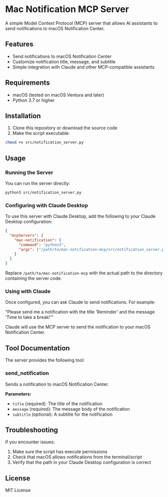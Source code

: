 # Mac Notification MCP Server

A simple Model Context Protocol (MCP) server that allows AI assistants to send notifications to macOS Notification Center.

## Features

- Send notifications to macOS Notification Center
- Customize notification title, message, and subtitle
- Simple integration with Claude and other MCP-compatible assistants

## Requirements

- macOS (tested on macOS Ventura and later)
- Python 3.7 or higher

## Installation

1. Clone this repository or download the source code
2. Make the script executable:

```bash
chmod +x src/notification_server.py
```

## Usage

### Running the Server

You can run the server directly:

```bash
python3 src/notification_server.py
```

### Configuring with Claude Desktop

To use this server with Claude Desktop, add the following to your Claude Desktop configuration:

```json
{
  "mcpServers": {
    "mac-notification": {
      "command": "python3",
      "args": ["/path/to/mac-notification-mcp/src/notification_server.py"]
    }
  }
}
```

Replace `/path/to/mac-notification-mcp` with the actual path to the directory containing the server code.

### Using with Claude

Once configured, you can ask Claude to send notifications. For example:

"Please send me a notification with the title 'Reminder' and the message 'Time to take a break!'"

Claude will use the MCP server to send the notification to your macOS Notification Center.

## Tool Documentation

The server provides the following tool:

### send_notification

Sends a notification to macOS Notification Center.

**Parameters:**
- `title` (required): The title of the notification
- `message` (required): The message body of the notification
- `subtitle` (optional): A subtitle for the notification

## Troubleshooting

If you encounter issues:

1. Make sure the script has execute permissions
2. Check that macOS allows notifications from the terminal/script
3. Verify that the path in your Claude Desktop configuration is correct

## License

MIT License 